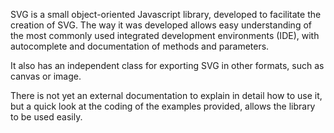 SVG is a small object-oriented Javascript library, developed to facilitate the creation of SVG.
The way it was developed allows easy understanding of the most commonly used integrated development environments (IDE), with autocomplete and documentation of methods and parameters.

It also has an independent class for exporting SVG in other formats, such as canvas or image.

There is not yet an external documentation to explain in detail how to use it, but a quick look at the coding of the examples provided, allows the library to be used easily.